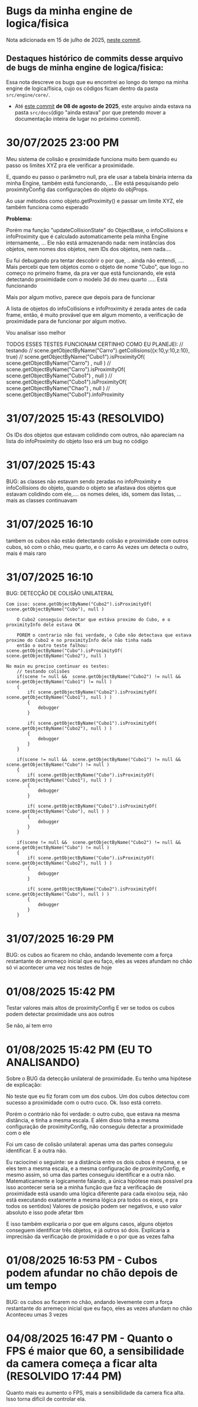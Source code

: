 # Bugs da minha engine de logica/fisica

Nota adicionada em 15 de julho de 2025, [neste commit](https://github.com/WilliamJardim/Engine/commit/c37e7f3c66ff432f3670e72b23b7319e05799844#diff-d2b16d9be91d56bb1f1a43d8d60384c3fe30ce59d23284f195d14af0d14176a5).

## Destaques histórico de commits desse arquivo de bugs de minha engine de logica/fisica:
Essa nota descreve os bugs que eu encontrei ao longo do tempo na minha engine de logica/fisica, cujo os códigos ficam dentro da pasta `src/engine/core/`.

 - Até [este commit](https://github.com/WilliamJardim/Engine/blob/ff94942eb0bb49785b7fb97531c1b8a9f0b0533c/src/docs/) **de 08 de agosto de 2025**, este arquivo ainda estava na pasta `src/docs`(digo "ainda estava" por que pretendo mover a documentação inteira de lugar no próximo commit). 


# 30/07/2025 23:00 PM
Meu sistema de colisão e proximidade funciona muito bem quando eu passo os limites XYZ pra ele verificar a proximidade.

E, quando eu passo o parâmetro null, pra ele usar a tabela binária interna da minha Engine, também está funcionando, ... Ele está pesquisando pelo proximityConfig das configurações do objeto do objProps.

Ao usar métodos como objeto.getProximity() e passar um limite XYZ, ele também funciona como esperado

**Problema:**

Porém ma função "updateCollisionState" do ObjectBase, o infoCollisions e infoProximity que é calculado automaticamente pela minha Engine internamente, ... Ele não está armazenando nada: nem instâncias dos objetos, nem nomes dos objetos, nem IDs dos objetos, nem nada....

Eu fui debugando pra tentar descobrir o por que, .. ainda não entendi, .... Mais percebi que tem objetos como o objeto de nome "Cubo", que logo no começo no primeiro frame, da pra ver que está funcionando, ele está detectando proximidade com o modelo 3d do meu quarto ..... Está funcionando 

Mais por algum motivo, parece que depois para de funcionar 

A lista de objetos do infoCollisions e infoProximity é zerada antes de cada frame, então, é muito provável que em algum momento, a verificação de proximidade para de funcionar por algum motivo.

Vou analisar isso melhor

TODOS ESSES TESTES FUNCIONAM CERTINHO COMO EU PLANEJEI:
    // testando
    // scene.getObjectByName("Carro").getCollisions({x:10,y:10,z:10}, true)
    // scene.getObjectByName("Cubo1").isProximityOf( scene.getObjectByName("Carro") , null )
    // scene.getObjectByName("Carro").isProximityOf( scene.getObjectByName("Cubo1") , null )
    // scene.getObjectByName("Cubo1").isProximityOf( scene.getObjectByName("Chao") , null )
    // scene.getObjectByName("Cubo1").infoProximity 


# 31/07/2025 15:43 (RESOLVIDO)
Os IDs dos objetos que estavam colidindo com outros, não apareciam na lista do infoProximity do objeto
Isso erá um bug no código

# 31/07/2025 15:43 
BUG: as classes não estavam sendo zeradas no infoProximity e infoCollisions do objeto, quando o objeto se afastava dos objetos que estavam colidindo com ele,.... os nomes deles, ids, somem das listas, ... mais as classes continuavam

# 31/07/2025 16:10
tambem os cubos não estão detectando colisão e proximidade com outros cubos, só com o chão, meu quarto, e o carro
As vezes um detecta o outro, mais é mais raro

# 31/07/2025 16:10
BUG: DETECÇÂO DE COLISÂO UNILATERAL

    Com isso: scene.getObjectByName("Cubo2").isProximityOf( scene.getObjectByName("Cubo"), null )

        O Cubo2 conseguiu detectar que estáva proximo do Cubo, e o proximityInfo dele estava OK

        POREM o contrario não foi verdade, o Cubo não detectava que estava proximo do Cubo2 e no proximityInfo dele não tinha nada
        então o outro teste falhou: scene.getObjectByName("Cubo").isProximityOf( scene.getObjectByName("Cubo2"), null ) 

    No main eu preciso continuar os testes:
        // testando colisões
        if(scene != null &&  scene.getObjectByName("Cubo2") != null && scene.getObjectByName("Cubo1") != null )
        {
            if( scene.getObjectByName("Cubo2").isProximityOf( scene.getObjectByName("Cubo1"), null ) )
            {
                debugger
            }

            if( scene.getObjectByName("Cubo1").isProximityOf( scene.getObjectByName("Cubo2"), null ) )
            {
                debugger
            }
        }

        if(scene != null &&  scene.getObjectByName("Cubo1") != null && scene.getObjectByName("Cubo") != null )
        {
            if( scene.getObjectByName("Cubo").isProximityOf( scene.getObjectByName("Cubo1"), null ) )
            {
                debugger
            }

            if( scene.getObjectByName("Cubo1").isProximityOf( scene.getObjectByName("Cubo"), null ) )
            {
                debugger
            }
        }

        if(scene != null &&  scene.getObjectByName("Cubo2") != null && scene.getObjectByName("Cubo") != null )
        {
            if( scene.getObjectByName("Cubo").isProximityOf( scene.getObjectByName("Cubo2"), null ) )
            {
                debugger
            }

            if( scene.getObjectByName("Cubo2").isProximityOf( scene.getObjectByName("Cubo"), null ) )
            {
                debugger
            }
        }

# 31/07/2025 16:29 PM
BUG: os cubos ao ficarem no chão, andando levemente com a força restantante do arremeço inicial que eu faço, eles as vezes afundam no chão
só vi acontecer uma vez nos testes de hoje

# 01/08/2025 15:42 PM
Testar valores mais altos de proximityConfig 
E ver se todos os cubos podem detectar proximidade uns aos outros

Se não, aí tem erro

# 01/08/2025 15:42 PM (EU TO ANALISANDO)
Sobre o BUG da detecção unilateral de proximidade. Eu tenho uma hipótese de explicação:

No teste que eu fiz foram com um dos cubos. 
Um dos cubos detectou com sucesso a proximidade com o outro cuco. Ok. Isso está correto.

Porém o contrário não foi verdade: o outro cubo, que estava na mesma distância, e tinha a mesma escala. E além disso tinha a mesma configuração de proximityConfig, não conseguiu detectar a proximidade com o ele

Foi um caso de colisão unilateral: apenas uma das partes conseguiu identificar. E a outra não.

Eu raciocínei o seguinte: se a distância entre os dois cubos é mesma, e se eles tem a mesma escala, e a mesma configuração de proximityConfig, e mesmo assim, só uma das partes conseguiu identificar e a outra não.
Matematicamente e logicamente falando, a única hipótese mais possível pra isso acontecer seria se a minha função que faz a verificação de proximidade está usando uma lógica diferente para cada eixo(ou seja, não está executando exatamente a mesma lógica pra todos os eixos, e pra todos os sentidos)
Valores de posição podem ser negativos, e uso valor absoluto e isso pode afetar tbm 

E isso também explicaria o por que em alguns casos, alguns objetos conseguem identificar três objetos, e já outros só dois. Explicaria a imprecisão da verificação de proximidade e o por que as vezes falha

# 01/08/2025 16:53 PM - Cubos podem afundar no chão depois de um tempo
BUG: os cubos ao ficarem no chão, andando levemente com a força restantante do arremeço inicial que eu faço, eles as vezes afundam no chão
Aconteceu umas 3 vezes

# 04/08/2025 16:47 PM - Quanto o FPS é maior que 60, a sensibilidade da camera começa a ficar alta (RESOLVIDO 17:44 PM)
Quanto mais eu aumento o FPS, mais a sensibilidade da camera fica alta. Isso torna dificil de controlar ela.